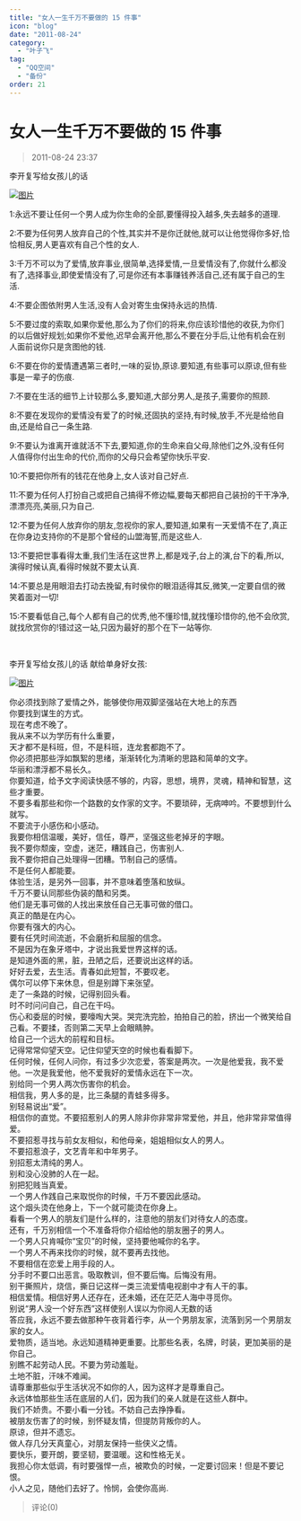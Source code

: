 ```yaml
---
title: "女人一生千万不要做的 15 件事"
icon: "blog"
date: "2011-08-24"
category:
  - "叶子飞"
tag:
  - "QQ空间"
  - "备份"
order: 21
---
```

# 女人一生千万不要做的 15 件事

> 2011-08-24 23:37

李开复写给女孩儿的话

[![图片](https://pan.4a1801.life:11443/d/public/Qzone_wyf/Blogs/images/9A0B45ED.webp)](https://pan.4a1801.life:11443/d/public/Qzone_wyf/Blogs/images/9A0B45ED.webp)

1:永远不要让任何一个男人成为你生命的全部,要懂得投入越多,失去越多的道理.

2:不要为任何男人放弃自己的个性,其实并不是你迁就他,就可以让他觉得你多好,恰恰相反,男人更喜欢有自己个性的女人.

3:千万不可以为了爱情,放弃事业,很简单,选择爱情,一旦爱情没有了,你就什么都没有了,选择事业,即使爱情没有了,可是你还有本事赚钱养活自己,还有属于自己的生活.

4:不要企图依附男人生活,没有人会对寄生虫保持永远的热情.

5:不要过度的索取,如果你爱他,那么为了你们的将来,你应该珍惜他的收获,为你们的以后做好规划;如果你不爱他,迟早会离开他,那么不要在分手后,让他有机会在别人面前说你只是贪图他的钱.

6:不要在你的爱情遭遇第三者时,一味的妥协,原谅.要知道,有些事可以原谅,但有些事是一辈子的伤痕.

7:不要在生活的细节上计较那么多,要知道,大部分男人,是孩子,需要你的照顾.

8:不要在发现你的爱情没有爱了的时候,还固执的坚持,有时候,放手,不光是给他自由,还是给自己一条生路.

9:不要认为谁离开谁就活不下去,要知道,你的生命来自父母,除他们之外,没有任何人值得你付出生命的代价,而你的父母只会希望你快乐平安.

10:不要把你所有的钱花在他身上,女人该对自己好点.

11:不要为任何人打扮自己或把自己搞得不修边幅,要每天都把自己装扮的干干净净,漂漂亮亮,美丽,只为自己.

12:不要为任何人放弃你的朋友,忽视你的家人,要知道,如果有一天爱情不在了,真正在你身边支持你的不是那个曾经的山盟海誓,而是这些人.

13:不要把世事看得太重,我们生活在这世界上,都是戏子,台上的演,台下的看,所以,演得时候认真,看得时候就不要太认真.

14:不要总是用眼泪去打动去挽留,有时侯你的眼泪适得其反,微笑,一定要自信的微笑着面对一切!

15:不要看低自己,每个人都有自己的优秀,他不懂珍惜,就找懂珍惜你的,他不会欣赏,就找欣赏你的!错过这一站,只因为最好的那个在下一站等你.

­­­

李开复写给女孩儿的话 献给单身好女孩:

[![图片](https://pan.4a1801.life:11443/d/public/Qzone_wyf/Blogs/images/34A6FA76.webp)](https://pan.4a1801.life:11443/d/public/Qzone_wyf/Blogs/images/34A6FA76.webp)

你必须找到除了爱情之外，能够使你用双脚坚强站在大地上的东西  
你要找到谋生的方式。  
现在考虑不晚了。  
我从来不以为学历有什么重要，  
天才都不是科班，但，不是科班，连龙套都跑不了。  
你必须把那些浮如飘絮的思绪，渐渐转化为清晰的思路和简单的文字。  
华丽和漂浮都不易长久。  
你要知道，给予文字阅读快感不够的，内容，思想，境界，灵魂，精神和智慧，这些才重要。  
不要多看那些和你一个路数的女作家的文字。不要琐碎，无病呻吟。不要想到什么就写。  
不要流于小感伤和小感动。  
我要你相信温暖，美好，信任，尊严，坚强这些老掉牙的字眼。  
我不要你颓废，空虚，迷茫，糟践自己，伤害别人.  
我不要你把自己处理得一团糟。节制自己的感情。  
不是任何人都能要。  
体验生活，是另外一回事，并不意味着堕落和放纵。  
千万不要认同那些伪装的酷和另类。  
他们是无事可做的人找出来放任自己无事可做的借口。  
真正的酷是在内心。  
你要有强大的内心。  
要有任凭时间流逝，不会磨折和屈服的信念。  
不是因为在象牙塔中，才说出我爱世界这样的话。  
是知道外面的黑，脏，丑陋之后，还要说出这样的话。  
好好去爱，去生活。青春如此短暂，不要叹老。  
偶尔可以停下来休息，但是别蹲下来张望。  
走了一条路的时候，记得别回头看。  
时不时问问自己，自己在干吗。  
伤心和委屈的时候，要嚎啕大哭。哭完洗完脸，拍拍自己的脸，挤出一个微笑给自己看。不要揉，否则第二天早上会眼睛肿。  
给自己一个远大的前程和目标。  
记得常常仰望天空。记住仰望天空的时候也看看脚下。  
任何时候，任何人问你，有过多少次恋爱，答案是两次。一次是他爱我，我不爱他。一次是我爱他，他不爱我好的爱情永远在下一次。  
别给同一个男人两次伤害你的机会。  
相信我，男人多的是，比三条腿的青蛙多得多。  
别轻易说出“爱”。  
相信你的直觉。不要招惹别人的男人除非你非常非常爱他，并且，他非常非常值得爱。  
不要招惹寻找与前女友相似，和他母亲，姐姐相似女人的男人。  
不要招惹浪子，文艺青年和中年男子。  
别招惹太清纯的男人。  
别和没心没肺的人在一起。  
别把犯贱当真爱。  
一个男人作践自己来取悦你的时候，千万不要因此感动。  
这个烟头烫在他身上，下一个就可能烫在你身上。  
看看一个男人的朋友们是什么样的，注意他的朋友们对待女人的态度。  
还有，千万别相信一个不准备将你介绍给他的朋友圈子的男人。  
一个男人只肯喊你“宝贝”的时候，坚持要他喊你的名字。  
一个男人不再来找你的时候，就不要再去找他。  
不要相信在恋爱上用手段的人。  
分手时不要口出恶言。吸取教训，但不要后悔。后悔没有用。  
别干撕照片，烧信，撕日记这样一类三流爱情电视剧中才有人干的事。  
相信爱情。相信好男人还存在，还未婚，还在茫茫人海中寻觅你。  
别说“男人没一个好东西”这样使别人误以为你阅人无数的话  
答应我，永远不要去做那种午夜背着行李，从一个男朋友家，流落到另一个男朋友家的女人。  
爱物质，适当地。永远知道精神更重要。比那些名表，名牌，时装，更加美丽的是你自己。  
别瞧不起劳动人民。不要为劳动羞耻。  
土地不脏，汗味不难闻。  
请尊重那些似乎生活状况不如你的人，因为这样才是尊重自己。  
永远体恤那些生活在底层的人们，因为我们的亲人就是在这些人群中。  
我们不娇贵。不要小看一分钱。不妨自己去挣挣看。  
被朋友伤害了的时候，别怀疑友情，但提防背叛你的人。  
原谅，但并不遗忘。  
做人存几分天真童心，对朋友保持一些侠义之情。  
要快乐，要开朗，要坚韧，要温暖。这和性格无关。  
我担心你太低调，有时要强悍一点，被欺负的时候，一定要讨回来！但是不要记恨。  
小人之见，随他们去好了。怜悯，会使你高尚.

> 评论(0)

